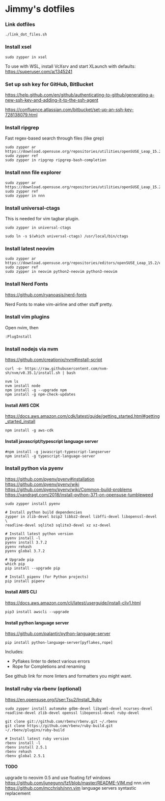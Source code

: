 # Jimmy's dotfiles

### Link dotfiles

```
./link_dot_files.sh
```

### Install xsel

```
sudo zypper in xsel
```
To use with WSL, install VcXsrv and start XLaunch with defaults: https://superuser.com/a/1345241

### Set up ssh key for GitHub, BitBucket

https://help.github.com/en/github/authenticating-to-github/generating-a-new-ssh-key-and-adding-it-to-the-ssh-agent

https://confluence.atlassian.com/bitbucket/set-up-an-ssh-key-728138079.html

### Install ripgrep

Fast regex-based search through files (like grep)
```
sudo zypper ar https://download.opensuse.org/repositories/utilities/openSUSE_Leap_15.2/utilities.repo
sudo zypper ref
sudo zypper in ripgrep ripgrep-bash-completion
```

### Install nnn file explorer
```
sudo zypper ar https://download.opensuse.org/repositories/utilities/openSUSE_Leap_15.2/utilities.repo
sudo zypper ref
sudo zypper in nnn
```

### Install universal-ctags

This is needed for vim tagbar plugin.
```
sudo zypper in universal-ctags

sudo ln -s $(which universal-ctags) /usr/local/bin/ctags
```

### Install latest neovim

```
sudo zypper ar https://download.opensuse.org/repositories/editors/openSUSE_Leap_15.2/editors.repo
sudo zypper ref
sudo zypper in neovim python2-neovim python3-neovim
```

### Install Nerd Fonts

https://github.com/ryanoasis/nerd-fonts

Nerd Fonts to make vim-airline and other stuff pretty.

### Install vim plugins

Open nvim, then
```
:PlugInstall
```

### Install nodejs via nvm

https://github.com/creationix/nvm#install-script
```
curl -o- https://raw.githubusercontent.com/nvm-sh/nvm/v0.35.1/install.sh | bash

nvm ls
nvm install node
npm install -g --upgrade npm
npm install -g npm-check-updates
```

#### Install AWS CDK
https://docs.aws.amazon.com/cdk/latest/guide/getting_started.html#getting_started_install
```
npm install -g aws-cdk
```

#### Install javascript/typescript language server
```
#npm install -g javascript-typescript-langserver
npm install -g typescript-language-server
```

### Install python via pyenv

https://github.com/pyenv/pyenv#installation
https://github.com/pyenv/pyenv/wiki
https://github.com/pyenv/pyenv/wiki/Common-build-problems
https://vandragt.com/2018/install-python-371-on-opensuse-tumbleweed
```
sudo zypper install pyenv

# Install python build dependencies
zypper in zlib-devel bzip2 libbz2-devel libffi-devel libopenssl-devel \
readline-devel sqlite3 sqlite3-devel xz xz-devel

# Install latest python version
pyenv install -l
pyenv install 3.7.2
pyenv rehash
pyenv global 3.7.2

# Upgrade pip
which pip
pip install --upgrade pip

# Install pipenv (for Python projects)
pip install pipenv
```

#### Install AWS CLI

https://docs.aws.amazon.com/cli/latest/userguide/install-cliv1.html
```
pip3 install awscli --upgrade
```

#### Install python language server
https://github.com/palantir/python-language-server

```
pip install python-language-server[pyflakes,rope]
```
Includes:
* Pyflakes linter to detect various errors
* Rope for Completions and renaming

See github link for more linters and formatters you might want.

### Install ruby via rbenv (optional)

https://en.opensuse.org/User:Tsu2/Install_Ruby
```
sudo zypper install automake gdbm-devel libyaml-devel ncurses-devel readline-devel zlib-devel openssl libopenssl-devel ruby-devel

git clone git://github.com/rbenv/rbenv.git ~/.rbenv
git clone https://github.com/rbenv/ruby-build.git ~/.rbenv/plugins/ruby-build

# Install latest ruby version
rbenv install -l
rbenv install 2.5.1
rbenv rehash
rbenv global 2.5.1
```

#### TODO
upgrade to neovim 0.5 and use floating fzf windows
https://github.com/junegunn/fzf/blob/master/README-VIM.md
nnn.vim
https://github.com/mcchrish/nnn.vim
language servers
syntastic replacement

